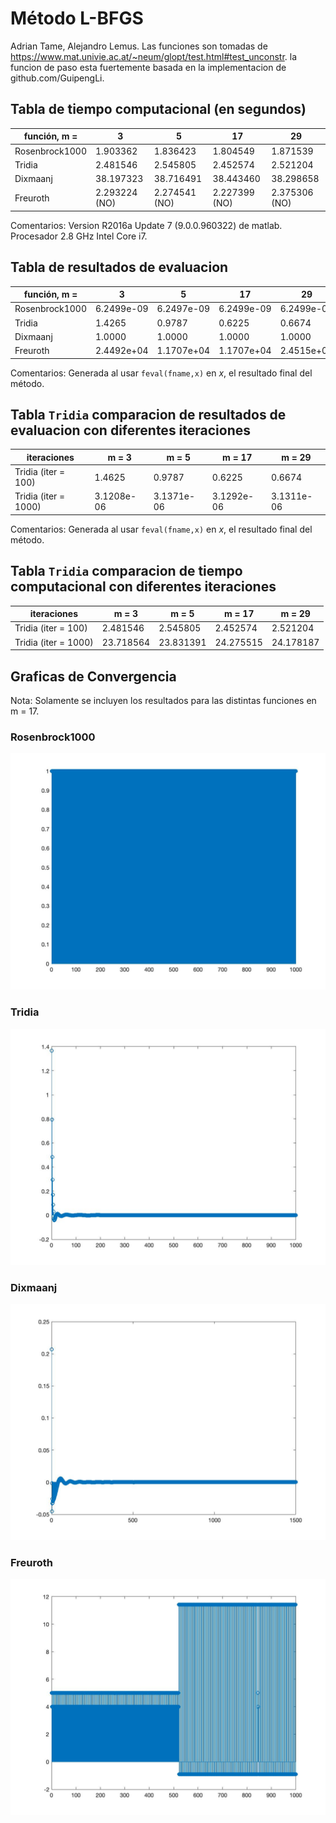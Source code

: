 # Método L-BFGS

Adrian Tame, Alejandro Lemus. Las funciones son tomadas de https://www.mat.univie.ac.at/~neum/glopt/test.html#test_unconstr. la funcion de paso esta fuertemente basada en la implementacion de github.com/GuipengLi. 

## Tabla de tiempo computacional (en segundos)

| función, m =   | 3             | 5             | 17            | 29            |
|----------------|---------------|---------------|---------------|---------------|
| Rosenbrock1000 | 1.903362      | 1.836423      | 1.804549      | 1.871539      |
| Tridia         | 2.481546      | 2.545805      | 2.452574      | 2.521204      |
| Dixmaanj       | 38.197323     | 38.716491     | 38.443460     | 38.298658     |
| Freuroth       | 2.293224 (NO) | 2.274541 (NO) | 2.227399 (NO) | 2.375306 (NO) |

Comentarios: Version R2016a Update 7 (9.0.0.960322) de matlab. Procesador 2.8 GHz Intel Core i7.  

## Tabla de resultados de evaluacion

| función, m =   | 3          | 5          | 17         | 29         |
|----------------|------------|------------|------------|------------|
| Rosenbrock1000 | 6.2499e-09 | 6.2497e-09 | 6.2499e-09 | 6.2499e-09 |
| Tridia         | 1.4265     | 0.9787     | 0.6225     | 0.6674     |
| Dixmaanj       | 1.0000     | 1.0000     | 1.0000     | 1.0000     |
| Freuroth       | 2.4492e+04 | 1.1707e+04 | 1.1707e+04 | 2.4515e+04 |

Comentarios: Generada al usar `feval(fname,x)` en $x$, el resultado final del método. 

## Tabla `Tridia` comparacion de resultados de evaluacion con diferentes iteraciones

| iteraciones          | m = 3      | m = 5      | m = 17     | m = 29     |
|----------------------|------------|------------|------------|------------|
| Tridia (iter = 100)  | 1.4625     | 0.9787     | 0.6225     | 0.6674     |
| Tridia (iter = 1000) | 3.1208e-06 | 3.1371e-06 | 3.1292e-06 | 3.1311e-06 |

Comentarios: Generada al usar `feval(fname,x)` en $x$, el resultado final del método. 

## Tabla `Tridia` comparacion de tiempo computacional con diferentes iteraciones

| iteraciones          | m = 3     | m = 5     | m = 17    | m = 29    |
|----------------------|-----------|-----------|-----------|-----------|
| Tridia (iter = 100)  | 2.481546  | 2.545805  | 2.452574  | 2.521204  |
| Tridia (iter = 1000) | 23.718564 | 23.831391 | 24.275515 | 24.178187 |

## Graficas de Convergencia

Nota: Solamente se incluyen los resultados para las distintas funciones en m = 17. 

### Rosenbrock1000

![Rosenbrock1000](https://github.com/AdrianTJ/LM-BFGS/blob/master/ros1000.jpg?raw=true)

### Tridia

![Tridia](https://github.com/AdrianTJ/LM-BFGS/blob/master/tridia.jpg?raw=true)

### Dixmaanj

![Dixmaanj](https://github.com/AdrianTJ/LM-BFGS/blob/master/dixmaanj.jpg?raw=true)

### Freuroth

![Freuroth](https://github.com/AdrianTJ/LM-BFGS/blob/master/freud.jpg?raw=true)
